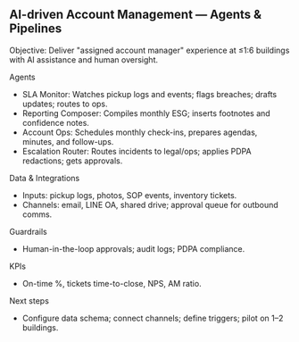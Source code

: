 ## AI-driven Account Management — Agents & Pipelines

Objective: Deliver "assigned account manager" experience at ≤1:6 buildings with AI assistance and human oversight.

Agents
- SLA Monitor: Watches pickup logs and events; flags breaches; drafts updates; routes to ops.
- Reporting Composer: Compiles monthly ESG; inserts footnotes and confidence notes.
- Account Ops: Schedules monthly check-ins, prepares agendas, minutes, and follow-ups.
- Escalation Router: Routes incidents to legal/ops; applies PDPA redactions; gets approvals.

Data & Integrations
- Inputs: pickup logs, photos, SOP events, inventory tickets.
- Channels: email, LINE OA, shared drive; approval queue for outbound comms.

Guardrails
- Human-in-the-loop approvals; audit logs; PDPA compliance.

KPIs
- On-time %, tickets time-to-close, NPS, AM ratio.

Next steps
- Configure data schema; connect channels; define triggers; pilot on 1–2 buildings.


